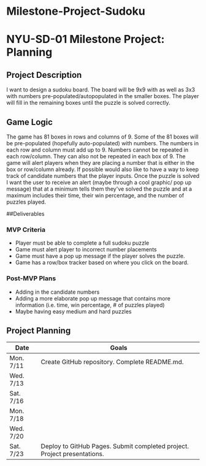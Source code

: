 # Milestone-Project-Sudoku

# NYU-SD-01 Milestone Project: Planning

## Project Description

I want to design a sudoku board.  The board will be 9x9 with as well as 3x3 with numbers pre-populated/autopopulated in the smaller boxes. The player will fill in the remaining boxes until the puzzle is solved correctly. 

## Game Logic

The game has 81 boxes in rows and columns of 9.  Some of the 81 boxes will be pre-populated (hopefully auto-populated) with numbers. The numbers in each row and column must add up to 9.  Numbers cannot be repeated in each row/column.  They can also not be repeated in each box of 9.  The game will alert players when they are placing a number that is either in the box or row/column already.  If possible would also like to have a way to keep track of candidate numbers that the player inputs.  Once the puzzle is solved I want the user to receive an alert (maybe through a cool graphic/ pop up message) that at a minimum tells them they've solved the puzzle and at a maximum includes their time, their win percentage, and the number of puzzles played.

##Deliverables

### MVP Criteria

- Player must be able to complete a full sudoku puzzle 
- Game must alert player to incorrect number placements
- Game must have a pop up message if the player solves the puzzle.
- Game has a row/box tracker based on where you click on the board.

### Post-MVP Plans

- Adding in the candidate numbers
- Adding a more elaborate pop up message that contains more information (i.e. time, win percentage, # of puzzles played)
- Maybe having easy medium and hard puzzles 

## Project Planning

| Date | Goals |
| ---- | ----- |
| Mon. 7/11 | Create GitHub repository. Complete README.md. |
| Wed. 7/13 |      |
| Sat. 7/16 |      |
| Mon. 7/18 |      |
| Wed. 7/20 |      |
| Sat. 7/23 | Deploy to GitHub Pages. Submit completed project. Project presentations. |
